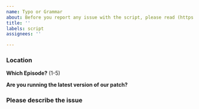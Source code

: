 ```yaml
---
name: Typo or Grammar
about: Before you report any issue with the script, please read (https://github.com/ScarletStudy/DGS2-3DS-Release/issues/9)
title: ''
labels: script
assignees: ''

---
```


<!-- Please read https://github.com/ScarletStudy/DGS2-3DS-Release/issues/9 -->

### Location

**Which Episode?** (1-5)

**Are you running the latest version of our patch?**

### Please describe the issue
